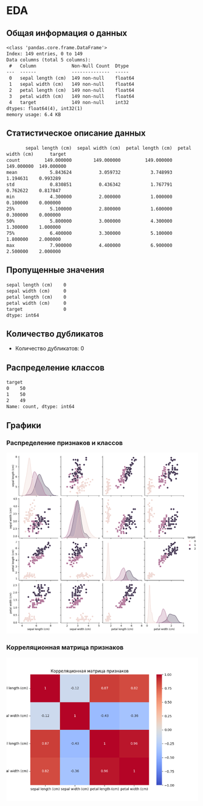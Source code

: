 # EDA
## Общая информация о данных
```
<class 'pandas.core.frame.DataFrame'>
Index: 149 entries, 0 to 149
Data columns (total 5 columns):
 #   Column             Non-Null Count  Dtype  
---  ------             --------------  -----  
 0   sepal length (cm)  149 non-null    float64
 1   sepal width (cm)   149 non-null    float64
 2   petal length (cm)  149 non-null    float64
 3   petal width (cm)   149 non-null    float64
 4   target             149 non-null    int32  
dtypes: float64(4), int32(1)
memory usage: 6.4 KB

```
## Статистическое описание данных
```
       sepal length (cm)  sepal width (cm)  petal length (cm)  petal width (cm)      target
count         149.000000        149.000000         149.000000        149.000000  149.000000
mean            5.843624          3.059732           3.748993          1.194631    0.993289
std             0.830851          0.436342           1.767791          0.762622    0.817847
min             4.300000          2.000000           1.000000          0.100000    0.000000
25%             5.100000          2.800000           1.600000          0.300000    0.000000
50%             5.800000          3.000000           4.300000          1.300000    1.000000
75%             6.400000          3.300000           5.100000          1.800000    2.000000
max             7.900000          4.400000           6.900000          2.500000    2.000000
```
## Пропущенные значения
```
sepal length (cm)    0
sepal width (cm)     0
petal length (cm)    0
petal width (cm)     0
target               0
dtype: int64
```
## Количество дубликатов
- Количество дубликатов: 0

## Распределение классов
```
target
0    50
1    50
2    49
Name: count, dtype: int64
```
## Графики
### Распределение признаков и классов
![Pairplot](pairplot.png)

### Корреляционная матрица признаков
![Heatmap](heatmap.png)
